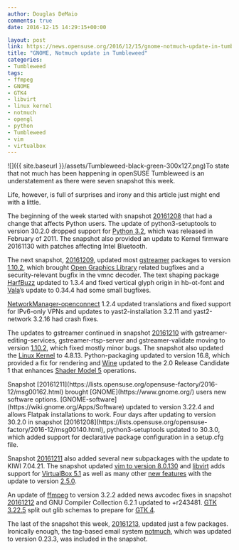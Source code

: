 ```yaml
---
author: Douglas DeMaio
comments: true
date: 2016-12-15 14:29:15+00:00

layout: post
link: https://news.opensuse.org/2016/12/15/gnome-notmuch-update-in-tumbleweed/
title: "GNOME, Notmuch update in Tumbleweed"
categories:
- Tumbleweed
tags:
- ffmpeg
- GNOME
- GTK4
- libvirt
- linux kernel
- notmuch
- opengl
- python
- Tumbleweed
- vim
- virtualbox
---
```

![]({{ site.baseurl }}/assets/Tumbleweed-black-green-300x127.png)To state that not much has been happening in openSUSE Tumbleweed is an understatement as there were seven snapshot this week.

Life, however, is full of surprises and irony and this article just might end with a little.

The beginning of the week started with snapshot [20161208](https://lists.opensuse.org/opensuse-factory/2016-12/msg00140.html) that had a change that affects Python users. The update of python3-setuptools to version 30.2.0 dropped support for [Python 3.2](https://www.python.org/download/releases/3.2/), which was released in February of 2011. The snapshot also provided an update to Kernel firmware 20161130 with patches affecting Intel Bluetooth.

The next snapshot, [20161209](https://lists.opensuse.org/opensuse-factory/2016-12/msg00160.html), updated most [gstreamer](https://gstreamer.freedesktop.org/) packages to version [1.10.2](https://gstreamer.freedesktop.org/releases/gstreamer/1.10.2.html), which brought [Open Graphics Library](https://www.opengl.org/) related bugfixes and a security-relevant bugfix in the vmnc decoder. The text shaping package [HarfBuzz](https://www.freedesktop.org/wiki/Software/HarfBuzz/) updated to 1.3.4 and fixed vertical glyph origin in hb-ot-font and [Vala](https://wiki.gnome.org/Projects/Vala)’s update to 0.34.4 had some small bugfixes.

[NetworkManager-openconnect](http://www.infradead.org/openconnect/gui.html) 1.2.4 updated translations and fixed support for IPv6-only VPNs and updates to yast2-installation 3.2.11 and yast2-network 3.2.16 had crash fixes.

The updates to gstreamer continued in snapshot [20161210](https://lists.opensuse.org/opensuse-factory/2016-12/msg00161.html) with gstreamer-editing-services, gstreamer-rtsp-server and gstreamer-validate moving to version [1.10.2](https://gstreamer.freedesktop.org/releases/gstreamer/1.10.2.html), which fixed mostly minor bugs. The snapshot also updated the [Linux Kernel](https://www.kernel.org/) to 4.8.13. Python-packaging updated to version 16.8, which provided a fix for rendering and [Wine](https://www.winehq.org/) updated to the 2.0 Release Candidate 1 that enhances [Shader Model 5](https://msdn.microsoft.com/en-us/library/windows/desktop/ff471356(v=vs.85).aspx) operations.

<!-- more -->Snapshot [20161211](https://lists.opensuse.org/opensuse-factory/2016-12/msg00162.html) brought [GNOME](https://www.gnome.org/) users new software options. [GNOME-software](https://wiki.gnome.org/Apps/Software) updated to version 3.22.4 and allows Flatpak installations to work. Four days after updating to version 30.2.0 in snapshot [20161208](https://lists.opensuse.org/opensuse-factory/2016-12/msg00140.html), python3-setuptools updated to 30.3.0, which added support for declarative package configuration in a setup.cfg file.

Snapshot [20161211](https://lists.opensuse.org/opensuse-factory/2016-12/msg00162.html) also added several new subpackages with the update to KIWI 7.04.21. The snapshot updated [vim to version 8.0.130](http://www.vim.org/) and [libvirt](https://libvirt.org/) adds support for [VirtualBox 5.1](https://www.virtualbox.org/) as well as many other [new features](http://libvirt.org/news.html) with the update to version [2.5.0](https://libvirt.org/news.html).

An update of [ffmpeg](https://ffmpeg.org/) to version 3.2.2 added news avcodec fixes in snapshot [20161212](https://lists.opensuse.org/opensuse-factory/2016-12/msg00164.html) and GNU Compiler Collection 6.2.1 updated to +r243481. [GTK 3.22.5](https://blog.gtk.org/) split out glib schemas to prepare for [GTK 4](https://blogs.gnome.org/desrt/2016/06/13/gtk-4-0-is-not-gtk-4/).

The last of the snapshot this week, [20161213](https://lists.opensuse.org/opensuse-factory/2016-12/msg00167.html), updated just a few packages. Ironically enough, the tag-based email system [notmuch](https://notmuchmail.org/), which was updated to version 0.23.3, was included in the snapshot.		
